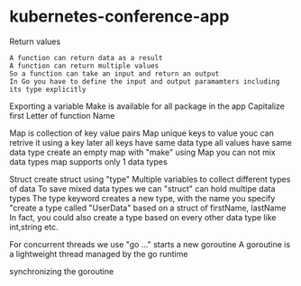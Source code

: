 # kubernetes-conference-app


Return values

    A function can return data as a result
    A function can return multiple values
    So a function can take an input and return an output
    In Go you have to define the input and output paramamters including its type explicitly

Exporting a variable
 Make is available for all package in the app
 Capitalize first Letter of function Name

Map is collection of key value pairs
Map unique keys to value
youc can retrive it using a key later
all keys have same data type
all values have same data type
create an empty map with "make"
using Map you can not mix data types
map supports only 1 data types


Struct
create struct using "type"
Multiple variables to collect different types of data
To save mixed data types we can "struct"
can hold multipe data types
The type keyword creates a new type, with the name you specify
"create a type called "UserData" based on a struct of firstName, lastName
In fact, you could also create a type based on every other data type like  int,string etc.


For concurrent threads we use "go ..." starts a new goroutine
A goroutine is a lightweight thread managed by the go runtime

synchronizing the goroutine


   